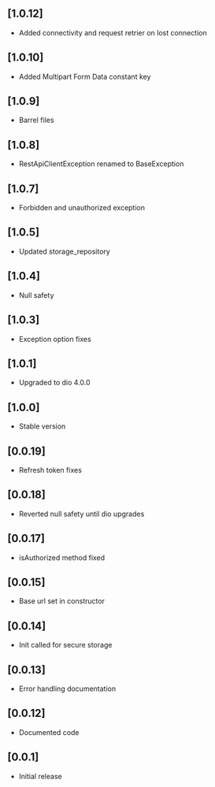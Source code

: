 ## [1.0.12] 
* Added connectivity and request retrier on lost connection
## [1.0.10] 
* Added Multipart Form Data constant key
## [1.0.9] 
* Barrel files
## [1.0.8] 
* RestApiClientException renamed to BaseException
## [1.0.7] 
* Forbidden and unauthorized exception
## [1.0.5] 
* Updated storage_repository
## [1.0.4] 
* Null safety
## [1.0.3] 
* Exception option fixes
## [1.0.1] 
* Upgraded to dio 4.0.0 
## [1.0.0] 
* Stable version
## [0.0.19] 
* Refresh token fixes
## [0.0.18] 
* Reverted null safety until dio upgrades
## [0.0.17] 
* isAuthorized method fixed
## [0.0.15] 
* Base url set in constructor
## [0.0.14] 
* Init called for secure storage
## [0.0.13] 
* Error handling documentation
## [0.0.12] 
* Documented code
## [0.0.1] 
* Initial release